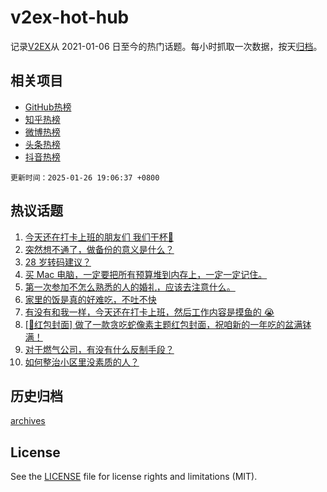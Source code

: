# v2ex-hot-hub

 记录[V2EX](https://www.v2ex.com/)从 2021-01-06 日至今的热门话题。每小时抓取一次数据，按天[归档](archives)。
 
 ## 相关项目

- [GitHub热榜](https://github.com/lonnyzhang423/github-hot-hub)
- [知乎热榜](https://github.com/lonnyzhang423/zhihu-hot-hub)
- [微博热榜](https://github.com/lonnyzhang423/weibo-hot-hub)
- [头条热榜](https://github.com/lonnyzhang423/toutiao-hot-hub)
- [抖音热榜](https://github.com/lonnyzhang423/douyin-hot-hub)


 `更新时间：2025-01-26 19:06:37 +0800`

## 热议话题

1. [今天还在打卡上班的朋友们 我们干杯🍻](https://www.v2ex.com/t/1107877)
1. [突然想不通了，做备份的意义是什么？](https://www.v2ex.com/t/1107879)
1. [28 岁转码建议？](https://www.v2ex.com/t/1107827)
1. [买 Mac 电脑，一定要把所有预算堆到内存上，一定一定记住。](https://www.v2ex.com/t/1107853)
1. [第一次参加不怎么熟悉的人的婚礼，应该去注意什么。](https://www.v2ex.com/t/1107842)
1. [家里的饭是真的好难吃，不吐不快](https://www.v2ex.com/t/1107919)
1. [有没有和我一样，今天还在打卡上班，然后工作内容是摸鱼的 😭](https://www.v2ex.com/t/1107883)
1. [[🧧红包封面] 做了一款贪吃蛇像素主题红包封面，祝咱新的一年吃的盆满钵满！](https://www.v2ex.com/t/1107892)
1. [对于燃气公司，有没有什么反制手段？](https://www.v2ex.com/t/1107913)
1. [如何整治小区里没素质的人？](https://www.v2ex.com/t/1107831)

## 历史归档

[archives](archives)

## License

See the [LICENSE](LICENSE) file for license rights and limitations (MIT).
